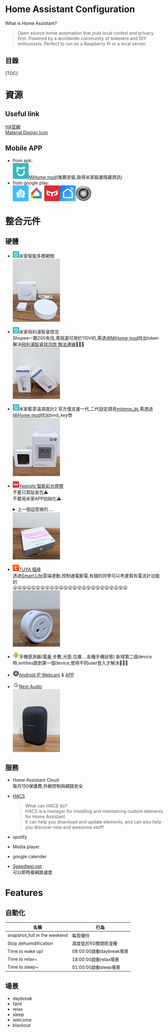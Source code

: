 # Home Assistant Configuration
What is Home Assistant? 
>Open source home automation that puts local control and privacy first. Powered by a worldwide community of tinkerers and DIY enthusiasts. Perfect to run on a Raspberry Pi or a local server.
## 目錄
[TOC]

# 資源
## Useful link
[HA官網](https://www.home-assistant.io/)\
[Material Design Icon](https://materialdesignicons.com/)
## Mobile APP
+ from apk:\
  [<img src="pictures/xiaomi.webp" alt="drawing" width="50"/>MiHome mod](https://www.kapiba.ru/2017/11/mi-home.html)(推薦安裝,取得米家裝置隱藏資訊)
+ from google play:\
  [<img src="pictures/home_assistant.webp" alt="drawing" width="50"/>](https://play.google.com/store/apps/details?id=io.homeassistant.companion.android)[<img src="pictures/google_home.webp" alt="drawing" width="50"/>](https://play.google.com/store/apps/details?id=com.google.android.apps.chromecast.app&hl=zh_TW)[<img src="pictures/yeelight.webp" alt="drawing" width="50"/>](https://play.google.com/store/apps/details?id=com.yeelight.cherry&hl=zh_TW)[<img src="pictures/smart_life.webp" alt="drawing" width="50"/>](https://play.google.com/store/apps/details?id=com.tuya.smartlife&hl=zh_TW)[<img src="pictures/ipcam.webp" alt="drawing" width="50"/>](https://play.google.com/store/apps/details?id=com.pas.webcam&hl=zh_TW)

# 整合元件
## 硬體
+ <img src="pictures/xiaomi.webp" alt="drawing" width="20"/>米家智能多模網關\
  <img src="pictures/mi_hub.jpg" alt="drawing" width="150"/>

+ <img src="pictures/xiaomi.webp" alt="drawing" width="20"/>米家飛利浦智睿燈泡\
  Shopee一顆200有找,需挑選可用於110V的,需透過[MiHome mod](https://www.kapiba.ru/2017/11/mi-home.html)找出token\
  解決[飛利浦智睿球泡燈 無法連線](https://www.mobile01.com/topicdetail.php?f=168&t=5504047&p=2#79311340):hammer::hammer::hammer:\
  <img src="pictures/xiaomi_miio.jpg" alt="drawing" width="150"/>

+ <img src="pictures/xiaomi.webp" alt="drawing" width="20"/>米家藍芽溫濕度計2
  官方僅支援一代,二代設定請見[mitemp_bt](https://github.com/custom-components/sensor.mitemp_bt),需透過[MiHome mod](https://www.kapiba.ru/2017/11/mi-home.html)找出bind_key:sunglasses:\
  <img src="pictures/mi_bt.jpg" alt="drawing" width="150"/>

+ <img src="pictures/yeelight.webp" alt="drawing" width="20"/>[Yeelight 智能彩光燈帶](https://www.home-assistant.io/integrations/yeelight/)\
  不要只買延長包:warning:\
  不要用米家APP初始化:warning:
  <details>
    <summary>上一個這麼做的....</summary>
    又重新初始化一次設備
    <br/>
    <img src="pictures/yee.jpg" alt="drawing" width="150"/>
  </details>
  <img src="pictures/yeelightstrip.jpg" alt="drawing" width="150"/>

+ <img src="pictures/tuya.webp" alt="drawing" width="20"/>[TUYA 插座](https://www.home-assistant.io/integrations/tuya/)\
  透過[Smart Life](https://play.google.com/store/apps/details?id=com.tuya.smartlife)雲端連動,控制通電斷電,有錢的同學可以考慮買有電流計功能的\
  :open_mouth::open_mouth::open_mouth::open_mouth::open_mouth::open_mouth::open_mouth::open_mouth::open_mouth::open_mouth::open_mouth::open_mouth::open_mouth::open_mouth::open_mouth::open_mouth::open_mouth::open_mouth::open_mouth::open_mouth::open_mouth::open_mouth::open_mouth::open_mouth::open_mouth:\
  <img src="pictures/tuya_switch.jpg" alt="drawing" width="150"/>

+ <img src="pictures/android.png" alt="drawing" width="20"/>手機感測器(電量,步數,光感,位置....各種手機狀態)
  新增第二個device時,entities跑到第一個device,使用不同user登入才解決:hammer::hammer::hammer:

+ <img src="pictures/ipcam.webp" alt="drawing" width="20"/>[Android IP Webcam](https://www.home-assistant.io/integrations/android_ip_webcam/) & [APP](https://play.google.com/store/apps/details?id=com.pas.webcam&hl=zh_TW)

+ <img src="pictures/google.webp" alt="drawing" width="20"/>[Nest Audio](https://store.google.com/tw/product/nest_audio)\
  <img src="pictures/nest_audio.jpg" alt="drawing" width="150"/>

## 服務
+ Home Assistant Cloud\
  每月150保護費,外網控制與網路安全

+ [HACS](https://hacs.xyz/docs/installation/manual_cli)
  >What can HACS do?\
HACS is a manager for installing and maintaining custom elements for Home Assistant.\
It can help you download and update elements, and can also help you discover new and awesome stuff!
+ spotify
+ Media player
+ google calender
+ [Speedtest.net](https://www.home-assistant.io/integrations/speedtestdotnet)\
  可以即時看網路速度


# Features
## 自動化
|名稱                        |行為|
|-                           |-|
|snapshot_full in the weekend|每周備份|
|Stop dehumidification       |濕度低於65關閉除溼機|
|Time to wake up!            |08:00:00啟動daybreak場景|
|Time to relax~              |18:00:00啟動relax場景|
|Time to sleep~              |01:00:00啟動sleep場景|

## 場景
+ daybreak
+ faint
+ relax
+ sleep
+ welcome
+ blackout
